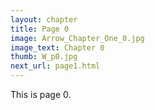 ```yaml
---
layout: chapter
title: Page 0
image: Arrow_Chapter_One_0.jpg
image_text: Chapter 0
thumb: W_p0.jpg
next_url: page1.html
---
```


This is page 0.
